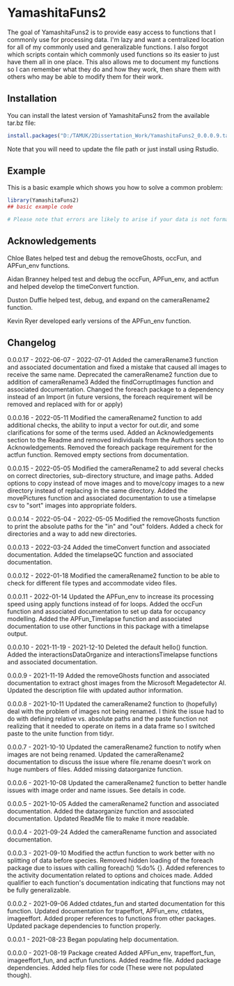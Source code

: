
# YamashitaFuns2

<!-- badges: start -->
<!-- badges: end -->

The goal of YamashitaFuns2 is to provide easy access to functions that I commonly use for processing data. I'm lazy and want a centralized location for all of my commonly used and generalizable functions. I also forgot which scripts contain which commonly used functions so its easier to just have them all in one place. This also allows me to document my functions so I can remember what they do and how they work, then share them with others who may be able to modify them for their work. 

## Installation

You can install the latest version of YamashitaFuns2 from the available tar.bz file:

``` r
install.packages("D:/TAMUK/2Dissertation_Work/YamashitaFuns2_0.0.0.9.tar.gz", repos = NULL, type = "source")
```

Note that you will need to update the file path or just install using Rstudio. 

## Example

This is a basic example which shows you how to solve a common problem:

``` r
library(YamashitaFuns2)
## basic example code

# Please note that errors are likely to arise if your data is not formatted in the same way as mine. Again, I build these functions for my convenience and this assumes my formatting method. I can help you diagnose problems but most problems seem to be associated with differently formatted data. 
```

## Acknowledgements
Chloe Bates helped test and debug the removeGhosts, occFun, and APFun_env functions. 

Aidan Branney helped test and debug the occFun, APFun_env, and actfun and helped develop the timeConvert function. 

Duston Duffie helped test, debug, and expand on the cameraRename2 function. 

Kevin Ryer developed early versions of the APFun_env function. 


## Changelog
0.0.0.17 - 2022-06-07 - 2022-07-01
  Added the cameraRename3 function and associated documentation and fixed a mistake that caused all images to receive the same name. 
  Deprecated the cameraRename2 function due to addition of cameraRename3
  Added the findCorruptImages function and associated documentation.
  Changed the foreach package to a dependency instead of an Import (in future versions, the foreach requirement will be removed and replaced with for or apply)

0.0.0.16 - 2022-05-11
  Modified the cameraRename2 function to add additional checks, the ability to input a vector for out.dir, and some clarifications for some of the terms used. 
  Added an Acknowledgements section to the Readme and removed individuals from the Authors section to Acknowledgements. 
  Removed the foreach package requirement for the actfun function. 
  Removed empty sections from documentation. 

0.0.0.15 - 2022-05-05
  Modified the cameraRename2 to add several checks on correct directories, sub-directory structure, and image paths. Added options to copy instead of move images and to move/copy images to a new directory instead of replacing in the same directory. 
  Added the movePictures function and associated documentation to use a timelapse csv to "sort" images into appropriate folders. 

0.0.0.14 - 2022-05-04 - 2022-05-05
  Modified the removeGhosts function to print the absolute paths for the "in" and "out" folders. Added a check for directories and a way to add new directories. 

0.0.0.13 - 2022-03-24
  Added the timeConvert function and associated documentation. 
  Added the timelapseQC function and associated documentation. 

0.0.0.12 - 2022-01-18
  Modified the cameraRename2 function to be able to check for different file types and accommodate video files. 

0.0.0.11 - 2022-01-14
  Updated the APFun_env to increase its processing speed using apply functions instead of for loops. 
  Added the occFun function and associated documentation to set up data for occupancy modelling. 
  Added the APFun_Timelapse function and associated documentation to use other functions in this package with a timelapse output. 

0.0.0.10 - 2021-11-19 - 2021-12-10
  Deleted the default hello() function. 
  Added the interactionsDataOrganize and interactionsTimelapse functions and associated documentation. 

0.0.0.9 - 2021-11-19
  Added the removeGhosts function and associated documentation to extract ghost images from the Microsoft Megadetector AI.
  Updated the description file with updated author information. 

0.0.0.8 - 2021-10-11
  Updated the cameraRename2 function to (hopefully) deal with the problem of images not being renamed. I think the issue had to do with defining relative vs. absolute paths and the paste function not realizing that it needed to operate on items in a data frame so I switched paste to the unite function from tidyr. 

0.0.0.7 - 2021-10-10
  Updated the cameraRename2 function to notify when images are not being renamed. 
  Updated the cameraRename2 documentation to discuss the issue where file.rename doesn't work on huge numbers of files.
  Added missing dataorganize function. 

0.0.0.6 - 2021-10-08
  Updated the cameraRename2 function to better handle issues with image order and name issues. See details in code. 

0.0.0.5 - 2021-10-05
  Added the cameraRename2 function and associated documentation. 
  Added the dataorganize function and associated documentation. 
  Updated ReadMe file to make it more readable. 

0.0.0.4 - 2021-09-24
  Added the cameraRename function and associated documentation. 

0.0.0.3 - 2021-09-10
  Modified the actfun function to work better with no splitting of data before species. 
  Removed hidden loading of the foreach package due to issues with calling foreach() %do% {}. 
  Added references to the activity documentation related to options and choices made. 
  Added qualifier to each function's documentation indicating that functions may not be fully generalizable. 

0.0.0.2 - 2021-09-06
  Added ctdates_fun and started documentation for this function. 
  Updated documentation for trapeffort, APFun_env, ctdates, imageeffort. 
  Added proper references to functions from other packages. 
  Updated package dependencies to function properly. 

0.0.0.1 - 2021-08-23
  Began populating help documentation. 

0.0.0.0 - 2021-08-19
  Package created
  Added APFun_env, trapeffort_fun, imageeffort_fun, and actfun functions. 
  Added readme file. 
  Added package dependencies. 
  Added help files for code (These were not populated though). 
